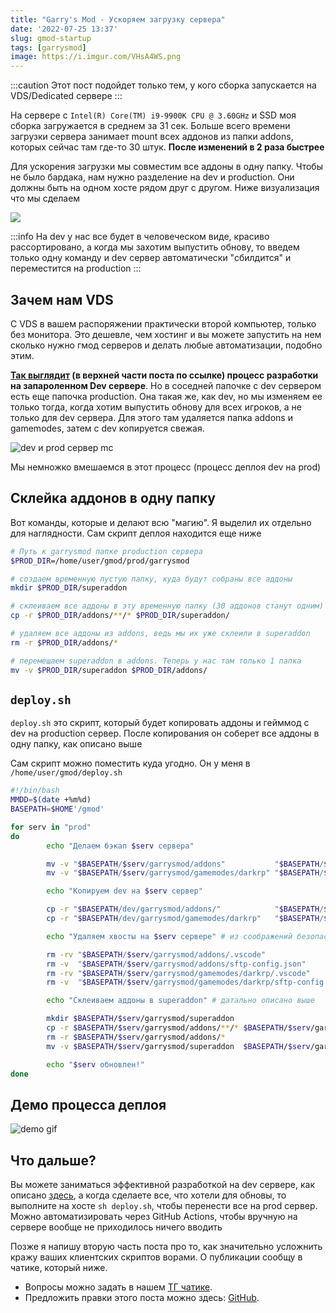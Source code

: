 ```yaml
---
title: "Garry's Mod - Ускоряем загрузку сервера"
date: '2022-07-25 13:37'
slug: gmod-startup
tags: [garrysmod]
image: https://i.imgur.com/VHsA4WS.png
---
```


:::caution
Этот пост подойдет только тем, у кого сборка запускается на VDS/Dedicated сервере
:::

На сервере с `Intel(R) Core(TM) i9-9900K CPU @ 3.60GHz` и SSD моя сборка загружается в среднем за 31 сек. Больше всего времени загрузки сервера занимает mount всех аддонов из папки addons, которых сейчас там где-то 30 штук. **После изменений в 2 раза быстрее**

Для ускорения загрузки мы совместим все аддоны в одну папку. Чтобы не было бардака, нам нужно разделение на dev и production. Они должны быть на одном хосте рядом друг с другом. Ниже визуализация что мы сделаем

![](https://i.imgur.com/VHsA4WS.png)

:::info
На dev у нас все будет в человеческом виде, красиво рассортировано, а когда мы захотим выпустить обнову, то введем только одну команду и dev сервер автоматически "сбилдится" и переместится на production
:::

<!--truncate-->

## Зачем нам VDS

С VDS в вашем распоряжении практически второй компьютер, только без монитора. Это дешевле, чем хостинг и вы можете запустить на нем сколько нужно гмод серверов и делать любые автоматизации, подобно этим.

**[Так выглядит](2020-03-17-gmod-development.md) (в верхней части поста по ссылке) процесс разработки на запароленном Dev сервере**. Но в соседней папочке с dev сервером есть еще папочка production. Она такая же, как dev, но мы изменяем ее только тогда, когда хотим выпустить обнову для всех игроков, а не только для dev сервера. Для этого там удаляется папка addons и gamemodes, затем с dev копируется свежая.

![dev и prod сервер mc](https://i.imgur.com/Zb4RcIz.jpg)

Мы немножко вмешаемся в этот процесс (процесс деплоя dev на prod)

## Склейка аддонов в одну папку

Вот команды, которые и делают всю "магию". Я выделил их отдельно для наглядности. Сам скрипт деплоя находится еще ниже

```bash
# Путь к garrysmod папке production сервера
$PROD_DIR=/home/user/gmod/prod/garrysmod

# создаем временную пустую папку, куда будут собраны все аддоны
mkdir $PROD_DIR/superaddon

# склеиваем все аддоны в эту временную папку (30 аддонов станут одним)
cp -r $PROD_DIR/addons/**/* $PROD_DIR/superaddon/

# удаляем все аддоны из addons, ведь мы их уже склеили в superaddon
rm -r $PROD_DIR/addons/*

# перемещаем superaddon в addons. Теперь у нас там только 1 папка
mv -v $PROD_DIR/superaddon $PROD_DIR/addons/
```


## `deploy.sh`

`deploy.sh` это скрипт, который будет копировать аддоны и гейммод с dev на production сервер. После копирования он соберет все аддоны в одну папку, как описано выше

Сам скрипт можно поместить куда угодно. Он у меня в `/home/user/gmod/deploy.sh`


```bash
#!/bin/bash
MMDD=$(date +%m%d)
BASEPATH=$HOME'/gmod'

for serv in "prod"
do
        echo "Делаем бэкап $serv сервера"

        mv -v "$BASEPATH/$serv/garrysmod/addons"           "$BASEPATH/$serv/garrysmod/addons_$MMDD"
        mv -v "$BASEPATH/$serv/garrysmod/gamemodes/darkrp" "$BASEPATH/$serv/garrysmod/gamemodes/darkrp_$MMDD"

        echo "Копируем dev на $serv сервер"

        cp -r "$BASEPATH/dev/garrysmod/addons/"            "$BASEPATH/$serv/garrysmod/"
        cp -r "$BASEPATH/dev/garrysmod/gamemodes/darkrp"   "$BASEPATH/$serv/garrysmod/gamemodes"

        echo "Удаляем хвосты на $serv сервере" # из соображений безопасности

        rm -rv "$BASEPATH/$serv/garrysmod/addons/.vscode"
        rm -v  "$BASEPATH/$serv/garrysmod/addons/sftp-config.json"
        rm -rv "$BASEPATH/$serv/garrysmod/gamemodes/darkrp/.vscode"
        rm -v  "$BASEPATH/$serv/garrysmod/gamemodes/darkrp/sftp-config.json"

        echo "Склеиваем аддоны в superaddon" # датально описано выше

        mkdir $BASEPATH/$serv/garrysmod/superaddon
        cp -r $BASEPATH/$serv/garrysmod/addons/**/* $BASEPATH/$serv/garrysmod/superaddon/
        rm -r $BASEPATH/$serv/garrysmod/addons/*
        mv -v $BASEPATH/$serv/garrysmod/superaddon  $BASEPATH/$serv/garrysmod/addons/

        echo "$serv обновлен!"
done
```

## Демо процесса деплоя

![demo gif](https://i.imgur.com/8GtUmFH.gif)

## Что дальше?

Вы можете заниматься эффективной разработкой на dev сервере, как описано [здесь](2020-03-17-gmod-development.md), а когда сделаете все, что хотели для обновы, то выполните на хосте `sh deploy.sh`, чтобы перенести все на prod сервер. Можно автоматизировать через GitHub Actions, чтобы вручную на сервере вообще не приходилось ничего вводить

Позже я напишу вторую часть поста про то, как значительно усложнить кражу ваших клиентских скриптов ворами. О публикации сообщу в чатике, который ниже.

- Вопросы можно задать в нашем [ТГ чатике](https://t.me/+pf3ZgCscKR85ZmIy).
- Предложить правки этого поста можно здесь: [GitHub](https://github.com/AMD-NICK/blog.amd-nick.me/tree/main/blog).

